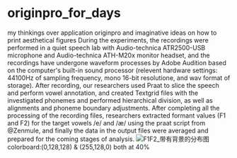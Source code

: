 # originpro_for_days
my thinkings over application originpro and imaginative ideas on how to print aesthetical figures
During the experiments, the recordings were performed in a quiet speech lab with Audio-technica ATR2500-USB microphone and Audio-technica ATH-M20x monitor headset, and the recordings have undergone waveform processes by Adobe Audition based on the computer's built-in sound processor (relevent hardware settings:  44100Hz of sampling frequency, mono 16-bit resolutione, and wav format of storage). After recording, our researchers used Praat to slice the speech and perform vowel annotation, and created Textgrid files with the investigated phonemes and performed hierarchical division, as well as alignments and phoneme boundary adjustments. After completing all the processing of the recording files, researchers extracted formant values (F1 and F2) for the target vowels /e/ and /æ/ using the praat script from @Zenmule, and finally the data in the output files were averaged and prepared for the coming stages of analysis.
![F1F2_带有背景的分布图](https://user-images.githubusercontent.com/87791066/204119469-2e68b077-e2d2-4d95-84c7-7c4c6e90803e.png)
colorboard:(0,128,128) & (255,128,0) both at 40%
